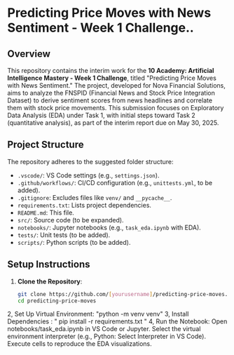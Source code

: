 # Predicting Price Moves with News Sentiment - Week 1 Challenge..

## Overview
This repository contains the interim work for the **10 Academy: Artificial Intelligence Mastery - Week 1 Challenge**, titled "Predicting Price Moves with News Sentiment." The project, developed for Nova Financial Solutions, aims to analyze the FNSPID (Financial News and Stock Price Integration Dataset) to derive sentiment scores from news headlines and correlate them with stock price movements. This submission focuses on Exploratory Data Analysis (EDA) under Task 1, with initial steps toward Task 2 (quantitative analysis), as part of the interim report due on May 30, 2025.

## Project Structure
The repository adheres to the suggested folder structure:
- `.vscode/`: VS Code settings (e.g., `settings.json`).
- `.github/workflows/`: CI/CD configuration (e.g., `unittests.yml`, to be added).
- `.gitignore`: Excludes files like `venv/` and `__pycache__`.
- `requirements.txt`: Lists project dependencies.
- `README.md`: This file.
- `src/`: Source code (to be expanded).
- `notebooks/`: Jupyter notebooks (e.g., `task_eda.ipynb` with EDA).
- `tests/`: Unit tests (to be added).
- `scripts/`: Python scripts (to be added).

## Setup Instructions
1. **Clone the Repository**:
   ```bash
   git clone https://github.com/[yourusername]/predicting-price-moves.git
   cd predicting-price-moves
2, Set Up Virtual Environment:
"python -m venv venv"
3, Install Dependencies :
" pip install -r requirements.txt "
4, Run the Notebook:
Open notebooks/task_eda.ipynb in VS Code or Jupyter.
Select the virtual environment interpreter (e.g., Python: Select Interpreter in VS Code).
Execute cells to reproduce the EDA visualizations.
